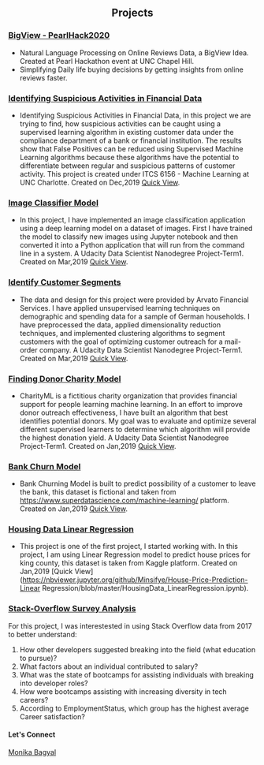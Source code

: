 <h2 align="center">Projects</h2>


### [BigView - PearlHack2020](https://minsifye.github.io/BigView/)
- Natural Language Processing on Online Reviews Data, a BigView Idea. Created at Pearl Hackathon event at UNC Chapel Hill.
- Simplifying Daily life buying decisions by getting insights from online reviews faster.


### [Identifying Suspicious Activities in Financial Data](https://github.com/Minsifye/Identifying-Suspicious-Activities-in-Financial-Data/blob/master/Identifying_Suspicious_Activities_In_Financial_Data.ipynb) 
- Identifying Suspicious Activities in Financial Data, in this project we are trying to find, how suspicious activities can be caught using a supervised learning algorithm in existing customer data under the compliance department of a bank or financial institution. The results show that False Positives can be reduced using Supervised Machine Learning algorithms because these algorithms have the potential to differentiate between regular and suspicious patterns of customer activity. This project is created under ITCS 6156 - Machine Learning at UNC Charlotte. Created on Dec,2019 [Quick View](https://nbviewer.jupyter.org/github/Minsifye/Identifying-Suspicious-Activities-in-Financial-Data/blob/master/Identifying_Suspicious_Activities_In_Financial_Data.ipynb).


### [Image Classifier Model](https://github.com/Minsifye/Image-Classifier-Model/blob/master/Image%20Classifier%20Project.ipynb) 
- In this project, I have implemented an image classification application using a deep learning model on a dataset of images. First I have trained the model to classify new images using Jupyter notebook and then converted it into a Python application that will run from the command line in a system. A Udacity Data Scientist Nanodegree Project-Term1. Created on Mar,2019 [Quick View](https://nbviewer.jupyter.org/github/Minsifye/Image-Classifier-Model/blob/master/Image%20Classifier%20Project.ipynb).


### [Identify Customer Segments](https://github.com/Minsifye/Identify_Customer_Segments/blob/master/Identify_Customer_Segments.ipynb)  
- The data and design for this project were provided by Arvato Financial Services. I have applied unsupervised learning techniques on demographic and spending data for a sample of German households. I have preprocessed the data, applied dimensionality reduction techniques, and implemented clustering algorithms to segment customers with the goal of optimizing customer outreach for a mail-order company. A Udacity Data Scientist Nanodegree Project-Term1. Created on Mar,2019 [Quick View](https://nbviewer.jupyter.org/github/Minsifye/Identify_Customer_Segments/blob/master/Identify_Customer_Segments.ipynb).


### [Finding Donor Charity Model](https://github.com/Minsifye/Finding_Donors_CharityML/blob/master/Finding_Donors_CharityML.ipynb) 
- CharityML is a fictitious charity organization that provides financial support for people learning machine learning. In an effort to improve donor outreach effectiveness, I have built an algorithm that best identifies potential donors. My goal was to evaluate and optimize several different supervised learners to determine which algorithm will provide the highest donation yield. A Udacity Data Scientist Nanodegree Project-Term1. Created on Jan,2019 [Quick View](https://nbviewer.jupyter.org/github/Minsifye/Finding_Donors_CharityML/blob/master/Finding_Donors_CharityML.ipynb).



### [Bank Churn Model](https://github.com/Minsifye/Churn-Prediction-Model-for-a-Bank/blob/master/Bank_Churn_Model.ipynb) 
- Bank Churning Model is built to predict possibility of a customer to leave the bank, this dataset is fictional and taken from https://www.superdatascience.com/machine-learning/ platform. Created on Jan,2019 [Quick View](https://nbviewer.jupyter.org/github/Minsifye/Churn-Prediction-Model-for-a-Bank/blob/master/Bank_Churn_Model.ipynb).


### [Housing Data Linear Regression](https://github.com/Minsifye/House-Price-Prediction-Linear-Regression/blob/master/HousingData_LinearRegression.ipynb) 
- This project is one of the first project, I started working with. In this project, I am using Linear Regression model to predict house prices for king county, this dataset is taken from Kaggle platform. Created on Jan,2019 [Quick View](https://nbviewer.jupyter.org/github/Minsifye/House-Price-Prediction-Linear Regression/blob/master/HousingData_LinearRegression.ipynb).




### [Stack-Overflow Survey Analysis](https://github.com/Minsifye/Stack-Overflow-Survey-Data-Analysis/blob/master/StackOverflow_DataAnalysis_FirstLook.ipynb)

For this project, I was interestested in using Stack Overflow data from 2017 to better understand:

1. How other developers suggested breaking into the field (what education to pursue)?
2. What factors about an individual contributed to salary?
3. What was the state of bootcamps for assisting individuals with breaking into developer roles?
4. How were bootcamps assisting with increasing diversity in tech careers?
5. According to EmploymentStatus, which group has the highest average Career satisfaction?

#### Let's Connect


<div class="LI-profile-badge"  data-version="v1" data-size="medium" data-locale="en_US" data-type="vertical" data-theme="light" data-vanity="mbagyal"><a class="LI-simple-link" href='https://www.linkedin.com/in/mbagyal?trk=profile-badge'>Monika Bagyal</a></div>




<script type="text/javascript" src="https://platform.linkedin.com/badges/js/profile.js" async defer></script>


